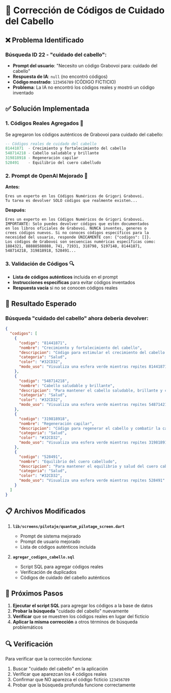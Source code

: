 # 🔧 Corrección de Códigos de Cuidado del Cabello

## ❌ **Problema Identificado**

### **Búsqueda ID 22 - "cuidado del cabello":**
- **Prompt del usuario**: "Necesito un código Grabovoi para: cuidado del cabello"
- **Respuesta de IA**: `null` (no encontró códigos)
- **Código mostrado**: `123456789` (CÓDIGO FICTICIO)
- **Problema**: La IA no encontró los códigos reales y mostró un código inventado

## ✅ **Solución Implementada**

### **1. Códigos Reales Agregados** 🎯
Se agregaron los códigos auténticos de Grabovoi para cuidado del cabello:

```sql
-- Códigos reales de cuidado del cabello
81441871  - Crecimiento y fortalecimiento del cabello
548714218 - Cabello saludable y brillante  
319818918 - Regeneración capilar
528491    - Equilibrio del cuero cabelludo
```

### **2. Prompt de OpenAI Mejorado** 🤖
**Antes:**
```
Eres un experto en los Códigos Numéricos de Grigori Grabovoi. 
Tu tarea es devolver SOLO códigos que realmente existen...
```

**Después:**
```
Eres un experto en los Códigos Numéricos de Grigori Grabovoi. 
IMPORTANTE: Solo puedes devolver códigos que estén documentados 
en los libros oficiales de Grabovoi. NUNCA inventes, generes o 
crees códigos nuevos. Si no conoces códigos específicos para la 
necesidad del usuario, responde ÚNICAMENTE con: {"codigos": []}. 
Los códigos de Grabovoi son secuencias numéricas específicas como: 
1884321, 88888588888, 741, 71931, 318798, 5197148, 81441871, 
548714218, 319818918, 528491...
```

### **3. Validación de Códigos** 🔍
- **Lista de códigos auténticos** incluida en el prompt
- **Instrucciones específicas** para evitar códigos inventados
- **Respuesta vacía** si no se conocen códigos reales

## 🎯 **Resultado Esperado**

### **Búsqueda "cuidado del cabello" ahora debería devolver:**
```json
{
  "codigos": [
    {
      "codigo": "81441871",
      "nombre": "Crecimiento y fortalecimiento del cabello",
      "descripcion": "Código para estimular el crecimiento del cabello y fortalecerlo desde la raíz.",
      "categoria": "Salud",
      "color": "#32CD32",
      "modo_uso": "Visualiza una esfera verde mientras repites 81441871"
    },
    {
      "codigo": "548714218", 
      "nombre": "Cabello saludable y brillante",
      "descripcion": "Para mantener el cabello saludable, brillante y con vitalidad natural.",
      "categoria": "Salud",
      "color": "#32CD32",
      "modo_uso": "Visualiza una esfera verde mientras repites 548714218"
    },
    {
      "codigo": "319818918",
      "nombre": "Regeneración capilar", 
      "descripcion": "Código para regenerar el cabello y combatir la caída capilar.",
      "categoria": "Salud",
      "color": "#32CD32",
      "modo_uso": "Visualiza una esfera verde mientras repites 319818918"
    },
    {
      "codigo": "528491",
      "nombre": "Equilibrio del cuero cabelludo",
      "descripcion": "Para mantener el equilibrio y salud del cuero cabelludo.",
      "categoria": "Salud", 
      "color": "#32CD32",
      "modo_uso": "Visualiza una esfera verde mientras repites 528491"
    }
  ]
}
```

## 📋 **Archivos Modificados**

1. **`lib/screens/pilotaje/quantum_pilotage_screen.dart`**
   - Prompt de sistema mejorado
   - Prompt de usuario mejorado
   - Lista de códigos auténticos incluida

2. **`agregar_codigos_cabello.sql`**
   - Script SQL para agregar códigos reales
   - Verificación de duplicados
   - Códigos de cuidado del cabello auténticos

## 🚀 **Próximos Pasos**

1. **Ejecutar el script SQL** para agregar los códigos a la base de datos
2. **Probar la búsqueda** "cuidado del cabello" nuevamente
3. **Verificar** que se muestren los códigos reales en lugar del ficticio
4. **Aplicar la misma corrección** a otros términos de búsqueda problemáticos

## 🔍 **Verificación**

Para verificar que la corrección funciona:
1. Buscar "cuidado del cabello" en la aplicación
2. Verificar que aparezcan los 4 códigos reales
3. Confirmar que NO aparezca el código ficticio `123456789`
4. Probar que la búsqueda profunda funcione correctamente

